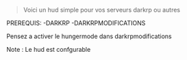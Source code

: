 > Voici un hud simple pour vos serveurs darkrp ou autres

PREREQUIS:
    -DARKRP
    -DARKRPMODIFICATIONS

Pensez a activer le hungermode dans darkrpmodifications

Note : Le hud est confgurable
